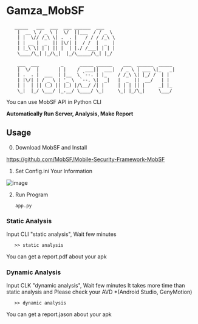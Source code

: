 # Gamza_MobSF

       _____   ___  ___  ___ ______  ___  
        |  __ \ / _ \ |  \/  ||___  / / _ \ 
        | |  \// /_\ \| .  . |   / / / /_\ \
        | | __ |  _  || |\/| |  / /  |  _  |
        | |_\ \| | | || |  | |./ /___| | | |
        \____/\_| |_/\_|  |_/\_____/\_| |_/
                                    
        ___  ___        _      _____ ______    ___  ______  _____ 
        |  \/  |       | |    /  ___||  ___|  / _ \ | ___ \|_   _|
        | .  . |  ___  | |__  \ `--. | |_    / /_\ \| |_/ /  | |  
        | |\/| | / _ \ | '_ \  `--. \|  _|   |  _  ||  __/   | |  
        | |  | || (_) || |_) |/\__/ /| |     | | | || |     _| |_ 
        \_|  |_/ \___/ |_.__/ \____/ \_|     \_| |_/\_|     \___/ 


You can use MobSF API in Python CLI

**Automatically Run Server, Analysis, Make Report**

## Usage
0. Download MobSF and Install

https://github.com/MobSF/Mobile-Security-Framework-MobSF

1. Set Config.ini Your Information
   
  ![image](https://github.com/no-1-of-gamza/Gamza_MobSF/assets/68416184/4a7c0169-2f0b-4b5d-b60c-d2dee73f3ff5)


2. Run Program

       app.py

### Static Analysis

Input CLI "static analysis", Wait few minutes

       >> static analysis

You can get a report.pdf about your apk


### Dynamic Analysis

Input CLK "dynamic analysis", Wait few minutes
It takes more time than static analysis and Please check your AVD *(Android Studio, GenyMotion)

       >> dynamic analysis

You can get a report.jason about your apk

